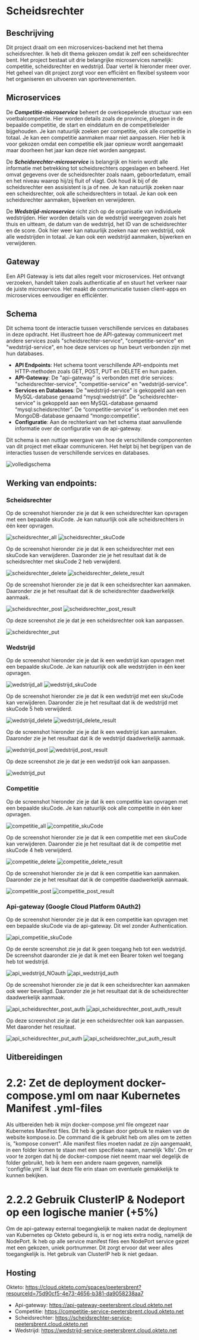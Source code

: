# Scheidsrechter
## Beschrijving
Dit project draait om een microservices-backend met het thema scheidsrechter. Ik heb dit thema gekozen omdat ik zelf een scheidsrechter bent.
Het project bestaat uit drie belangrijke microservices namelijk: competitie, scheidsrechter en wedstrijd. Daar vertel ik hieronder meer over.
Het geheel van dit project zorgt voor een efficiënt en flexibel systeem voor het organiseren en uitvoeren van sportevenementen.

## Microservices
De **_Competitie-microservice_** beheert de overkoepelende structuur van een voetbalcompetitie. Hier worden details zoals de provincie, ploegen in de bepaalde competitie, de start en einddatum en de competitieleider bijgehouden. Je kan natuurlijk zoeken per competitie, ook alle competitie in totaal. Je kan een competitie aanmaken maar niet aanpassen. Hier heb ik voor gekozen omdat een competitie elk jaar opnieuw wordt aangemaakt maar doorheen het jaar kan deze niet worden aangepast.

De **_Scheidsrechter-microservice_** is belangrijk en hierin wordt alle informatie met betrekking tot scheidsrechters opgeslagen en beheerd. Het omvat gegevens over de scheidsrechter zoals naam, geboortedatum, email en het niveau waarop hij/zij fluit of vlagt. Ook houd ik bij of de scheidsrechter een assisistent is ja of nee. Je kan natuurlijk zoeken naar een scheidsrechter, ook alle scheidsrechters in totaal. Je kan ook een scheidsrechter aanmaken, bijwerken en verwijderen.

De **_Wedstrijd-microservice_** richt zich op de organisatie van individuele wedstrijden. Hier worden details van de wedstrijd weergegeven zoals het thuis en uitteam, de datum van de wedstrijd, het ID van de scheidsrechter en de score. Ook hier weer kan natuurlijk zoeken naar een wedstrijd, ook alle wedstrijden in totaal. Je kan ook een wedstrijd aanmaken, bijwerken en verwijderen.

## Gateway
Een API Gateway is iets dat alles regelt voor microservices. Het ontvangt verzoeken, handelt taken zoals authenticatie af en stuurt het verkeer naar de juiste microservice. Het maakt de communicatie tussen client-apps en microservices eenvoudiger en efficiënter.

## Schema

Dit schema toont de interactie tussen verschillende services en databases in deze opdracht. Het illustreert hoe de API-gateway communiceert met andere services zoals "scheidsrechter-service", "competitie-service" en "wedstrijd-service", en hoe deze services op hun beurt verbonden zijn met hun databases.

- **API Endpoints**: Het schema toont verschillende API-endpoints met HTTP-methoden zoals GET, POST, PUT en DELETE en hun paden.
- **API-Gateway**: De "api-gateway" is verbonden met drie services: "scheidsrechter-service", "competitie-service" en "wedstrijd-service".
- **Services en Databases**: De "wedstrijd-service" is gekoppeld aan een MySQL-database genaamd “mysql:wedstrijd”. De "scheidsrechter-service" is gekoppeld aan een MySQL-database genaamd “mysql:scheidsrechter”. De “competitie-service” is verbonden met een MongoDB-database genaamd “mongo:competitie”.
- **Configuratie**: Aan de rechterkant van het schema staat aanvullende informatie over de configuratie van de api-gateway.

Dit schema is een nuttige weergave van hoe de verschillende componenten van dit project met elkaar communiceren. Het helpt bij het begrijpen van de interacties tussen de verschillende services en databases.

![volledigschema](https://github.com/peetersbrent/enterprise_bp/assets/91012837/a6281e67-5b8f-40fc-8d71-e335827f59dc)

## Werking van endpoints:

### Scheidsrechter

Op de screenshot hieronder zie je dat ik een scheidsrechter kan opvragen met een bepaalde skuCode.
Je kan natuurlijk ook alle scheidsrechters in één keer opvragen.

![scheidsrechter_all](https://github.com/peetersbrent/enterprise_bp/assets/91012837/df48e7a0-f905-45bc-a07b-cfb42f14186d)
![scheidsrechter_skuCode](https://github.com/peetersbrent/enterprise_bp/assets/91012837/0dd75256-c5ae-4dc9-a2cc-6aa60f4a7ef0)

Op de screenshot hieronder zie je dat ik een scheidsrechter met een skuCode kan verwijderen. 
Daaronder zie je het resultaat dat ik de scheidsrechter met skuCode 2 heb verwijderd.

![scheidsrechter_delete](https://github.com/peetersbrent/enterprise_bp/assets/91012837/848ed65f-87e5-459e-b5a0-cb8e0e0654a4)
![scheidsrechter_delete_result](https://github.com/peetersbrent/enterprise_bp/assets/91012837/255ac170-cc7b-457d-889a-06630bf49251)

Op de screenshot hieronder zie je dat ik een scheidsrechter kan aanmaken. 
Daaronder zie je het resultaat dat ik de scheidsrechter daadwerkelijk aanmaak.

![scheidsrechter_post](https://github.com/peetersbrent/enterprise_bp/assets/91012837/7f7f57d3-be02-470d-adb4-afaa1b14655b)
![scheidsrechter_post_result](https://github.com/peetersbrent/enterprise_bp/assets/91012837/0da4cb17-4493-4b77-bc0c-ae2c300f5cc7)

Op deze screenshot zie je dat je een scheidsrechter ook kan aanpassen.

![scheidsrechter_put](https://github.com/peetersbrent/enterprise_bp/assets/91012837/cfb9d6da-4481-4d61-b843-98470248ffb2)


### Wedstrijd

Op de screenshot hieronder zie je dat ik een wedstrijd kan opvragen met een bepaalde skuCode.
Je kan natuurlijk ook alle wedstrijden in één keer opvragen.

![wedstrijd_all](https://github.com/peetersbrent/enterprise_bp/assets/91012837/08c693fb-1398-4323-8097-bc74ef6c1e20)
![wedstrijd_skuCode](https://github.com/peetersbrent/enterprise_bp/assets/91012837/1271aa2a-91b0-4205-82c2-6200a0793814)

Op de screenshot hieronder zie je dat ik een wedstrijd met een skuCode kan verwijderen. 
Daaronder zie je het resultaat dat ik de wedstrijd met skuCode 5 heb verwijderd.

![wedstrijd_delete](https://github.com/peetersbrent/enterprise_bp/assets/91012837/d43f3f22-6150-4149-be7d-8a0d51b9067c)
![wedstrijd_delete_result](https://github.com/peetersbrent/enterprise_bp/assets/91012837/fcd88831-b3d3-418f-9bbc-16f5c75cdcfa)

Op de screenshot hieronder zie je dat ik een wedstrijd kan aanmaken. 
Daaronder zie je het resultaat dat ik de wedstrijd daadwerkelijk aanmaak.

![wedstrijd_post](https://github.com/peetersbrent/enterprise_bp/assets/91012837/2fdfb667-1e04-472b-a911-5c42a80198eb)
![wedstrijd_post_result](https://github.com/peetersbrent/enterprise_bp/assets/91012837/e04e9484-6375-42da-a138-1b412b172f22)

Op deze screenshot zie je dat je een wedstrijd ook kan aanpassen.

![wedstrijd_put](https://github.com/peetersbrent/enterprise_bp/assets/91012837/98f03b51-d3ae-40d3-b7cd-8b4106964369)

### Competitie

Op de screenshot hieronder zie je dat ik een competitie kan opvragen met een bepaalde skuCode.
Je kan natuurlijk ook alle competitie in één keer opvragen.

![competitie_all](https://github.com/peetersbrent/enterprise_bp/assets/91012837/9a21000e-9466-4bbb-9b7f-af099c401822)
![competitie_skuCode](https://github.com/peetersbrent/enterprise_bp/assets/91012837/55c471ae-61c2-454b-94bc-5ec6bb7f8d0f)

Op de screenshot hieronder zie je dat ik een competitie met een skuCode kan verwijderen. 
Daaronder zie je het resultaat dat ik de competitie met skuCode 4 heb verwijderd.

![competitie_delete](https://github.com/peetersbrent/enterprise_bp/assets/91012837/8d6d0344-f76d-4375-b3fa-f090b5f0b52a)
![competitie_delete_result](https://github.com/peetersbrent/enterprise_bp/assets/91012837/e7a752a2-2aa7-4dc2-8840-5497f81d0113)

Op de screenshot hieronder zie je dat ik een competitie kan aanmaken. 
Daaronder zie je het resultaat dat ik de competitie daadwerkelijk aanmaak.

![competitie_post](https://github.com/peetersbrent/enterprise_bp/assets/91012837/ea0561f1-4f49-467e-91a4-22ef648ca48b)
![competitie_post_result](https://github.com/peetersbrent/enterprise_bp/assets/91012837/cd6e17d2-61e9-4c3c-909d-5265eb87a99d)

### Api-gateway (Google Cloud Platform 0Auth2)

Op de screenshot hieronder zie je dat ik een competitie kan opvragen met een bepaalde skuCode via de api-gateway.
Dit wel zonder Authentication.

![api_competitie_skuCode](https://github.com/peetersbrent/enterprise_bp/assets/91012837/bedc3409-561c-478e-bf1a-1e06cacdcd92)

Op de eerste screenshot zie je dat ik geen toegang heb tot een wedstrijd. 
De screenshot daaronder zie je dat ik met een Bearer token wel toegang heb tot wedstrijd.

![api_wedstrijd_NOauth](https://github.com/peetersbrent/enterprise_bp/assets/91012837/aa582c5c-c3c7-436a-9bc6-8e58154078dd)
![api_wedstrijd_auth](https://github.com/peetersbrent/enterprise_bp/assets/91012837/b432f204-8c24-45ef-9147-c6616a484e26)

Op de screenshot hieronder zie je dat ik een scheidsrechter kan aanmaken ook weer beveiligd. 
Daaronder zie je het resultaat dat ik de scheidsrechter daadwerkelijk aanmaak.

![api_scheidsrechter_post_auth](https://github.com/peetersbrent/enterprise_bp/assets/91012837/40050973-3245-412c-b994-5b889eed7422)
![api_scheidsrechter_post_auth_result](https://github.com/peetersbrent/enterprise_bp/assets/91012837/1da8946f-a34b-4b6f-a54e-570b0754f50e)

Op deze screenshot zie je dat je een scheidsrechter ook kan aanpassen.
Met daaronder het resultaat.

![api_scheidsrechter_put_auth](https://github.com/peetersbrent/enterprise_bp/assets/91012837/bad8a50e-0943-462d-913c-645b6d4c092d)
![api_scheidsrechter_put_auth_result](https://github.com/peetersbrent/enterprise_bp/assets/91012837/a844d3ec-4cdb-4163-97db-303bf0b1ccc9)

## Uitbereidingen
# 2.2: Zet de deployment docker-compose.yml om naar Kubernetes Manifest .yml-files
Als uitbereiden heb ik mijn docker-compose.yml file omgezet naar Kubernetes Manifest files. 
Dit heb ik gedaan door gebruik te maken van de website kompose.io. De command die ik gebruikt heb om alles om te zetten is, "kompose convert".
Alle manifest files moeten nadat ze zijn aangemaakt, in een folder komen te staan met een specifieke naam, namelijk 'k8s'. 
Om er voor te zorgen dat hij de docker-compose niet neemt maar wel degelijk de folder gebruikt, heb ik hem een andere naam gegeven, namelijk 'configfile.yml'.
Ik laat deze file erin staan om eventuele gemakkelijk te kunnen bekijken.

# 2.2.2 Gebruik ClusterIP & Nodeport op een logische manier (+5%)
Om de api-gateway external toegangkelijk te maken nadat de deployment van Kubernetes op Okteto gebeurd is, is er nog iets extra nodig, namelijk de NodePort.
Ik heb op alle service manifest files een NodePort service gezet met een gekozen, uniek portnummer. Dit zorgt ervoor dat weer alles toegangkelijk is.
Het gebruik van ClusterIP heb ik niet gedaan.


## Hosting 

Okteto: https://cloud.okteto.com/spaces/peetersbrent?resourceId=75d90cf5-4e73-4656-b381-da9058238aa7 
  - Api-gateway: https://api-gateway-peetersbrent.cloud.okteto.net
  - Competitie: https://competitie-service-peetersbrent.cloud.okteto.net
  - Scheidsrechter: https://scheidsrechter-service-peetersbrent.cloud.okteto.net
  - Wedstrijd: https://wedstrijd-service-peetersbrent.cloud.okteto.net
